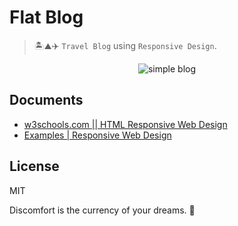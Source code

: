 # Flat Blog

> 🏝️⛰️✈️ `Travel Blog` using `Responsive Design`.

<p align="center">
    <img alt="simple blog" src="https://user-images.githubusercontent.com/34389409/45605460-4c577d00-ba67-11e8-8a73-b6f0ed50e56a.gif" />
</p>

## Documents
* [w3schools.com || HTML Responsive Web Design](https://www.w3schools.com/html/html_responsive.asp)
* [Examples | Responsive Web Design](https://responsivedesign.is/examples/)

## License

MIT


<!-- INSPIRATIONAL_QUOTE_START -->
Discomfort is the currency of your dreams.
👻
<!-- INSPIRATIONAL_QUOTE_END -->
